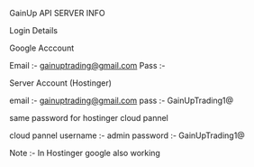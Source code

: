 GainUp API SERVER INFO

Login Details

Google Acccount

Email :- gainuptrading@gmail.com
Pass :-

Server Account (Hostinger)

email :- gainuptrading@gmail.com
pass :- GainUpTrading1@

same password for hostinger cloud pannel

cloud pannel
username :- admin
password :- GainUpTrading1@

Note :- In Hostinger google also working
